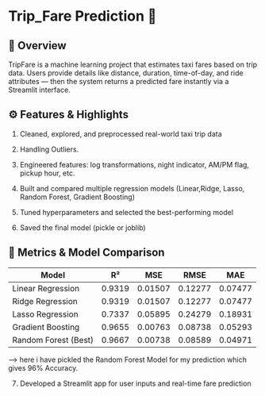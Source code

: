 # Trip_Fare Prediction 🚕

## 📌 Overview

TripFare is a machine learning project that estimates taxi fares based on trip data.
Users provide details like distance, duration, time-of-day, and ride attributes — then the system returns a predicted fare instantly via a Streamlit interface.

## ⚙️ Features & Highlights

1. Cleaned, explored, and preprocessed real-world taxi trip data

2. Handling Outliers.

3. Engineered features: log transformations, night indicator, AM/PM flag, pickup hour, etc.

4. Built and compared multiple regression models (Linear,Ridge, Lasso, Random Forest, Gradient Boosting)

5. Tuned hyperparameters and selected the best-performing model

6. Saved the final model (pickle or joblib)

## 🧩 Metrics & Model Comparison

| Model                | R²      | MSE      | RMSE     | MAE       |
|----------------------|---------|-----------|-----------|------------|
| Linear Regression     | 0.9319  | 0.01507   | 0.12277   | 0.07477    |
| Ridge Regression      | 0.9319  | 0.01507   | 0.12277   | 0.07477    |
| Lasso Regression      | 0.7337  | 0.05895   | 0.24279   | 0.18931    |
| Gradient Boosting     | 0.9655  | 0.00763   | 0.08738   | 0.05293    |
| Random Forest (Best)  | 0.9667  | 0.00738   | 0.08589   | 0.04971    |

--> here i have pickled the Random Forest Model for my prediction which gives 96% Accuracy.

7. Developed a Streamlit app for user inputs and real-time fare prediction
